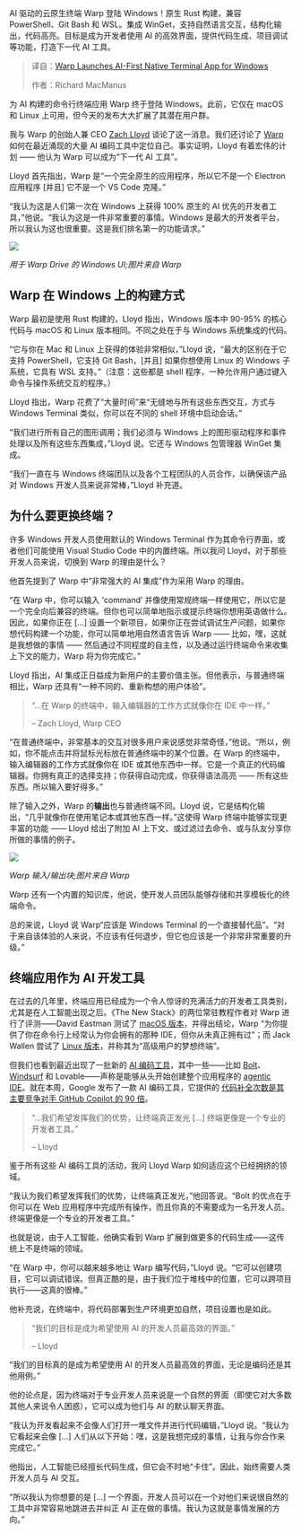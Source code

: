
<!--
title: Warp发布适用于Windows的AI优先原生终端应用
cover: https://cdn.thenewstack.io/media/2025/02/693db2de-warp-windows-feature-feb25.jpg
summary: AI 驱动的云原生终端 Warp 登陆 Windows！原生 Rust 构建，兼容 PowerShell、Git Bash 和 WSL。集成 WinGet，支持自然语言交互，结构化输出，代码高亮。目标是成为开发者使用 AI 的高效界面，提供代码生成、项目调试等功能，打造下一代 AI 工具。
-->

AI 驱动的云原生终端 Warp 登陆 Windows！原生 Rust 构建，兼容 PowerShell、Git Bash 和 WSL。集成 WinGet，支持自然语言交互，结构化输出，代码高亮。目标是成为开发者使用 AI 的高效界面，提供代码生成、项目调试等功能，打造下一代 AI 工具。

> 译自：[Warp Launches AI-First Native Terminal App for Windows](https://thenewstack.io/warp-launches-ai-first-native-terminal-app-for-windows/)
> 
> 作者：Richard MacManus

为 AI 构建的命令行终端应用 Warp 终于登陆 Windows。此前，它仅在 macOS 和 Linux 上可用，但今天的发布大大扩展了其潜在用户群。

我与 Warp 的创始人兼 CEO [Zach Lloyd](https://www.linkedin.com/in/zachlloyd/) 谈论了这一消息。我们还讨论了 [Warp](https://www.warp.dev/) 如何在最近涌现的大量 AI 编码工具中定位自己。事实证明，Lloyd 有着宏伟的计划 —— 他认为 Warp 可以成为“下一代 AI 工具”。

Lloyd 首先指出，Warp 是“一个完全原生的应用程序，所以它不是一个 Electron 应用程序 [并且] 它不是一个 VS Code 克隆。”

“我认为这是人们第一次在 Windows 上获得 100% 原生的 AI 优先的开发者工具，”他说。“我认为这是一件非常重要的事情。Windows 是最大的开发者平台，所以我认为这也很重要。这是我们排名第一的功能请求。”

![](https://cdn.thenewstack.io/media/2025/02/f599f594-warp-windows-drive-image2.jpg)

*用于 Warp Drive 的 Windows UI;图片来自 Warp*

## Warp 在 Windows 上的构建方式

Warp 最初是使用 Rust 构建的，Lloyd 指出，Windows 版本中 90-95% 的核心代码与 macOS 和 Linux 版本相同。不同之处在于与 Windows 系统集成的代码。

“它与你在 Mac 和 Linux 上获得的体验非常相似，”Lloyd 说，“最大的区别在于它支持 PowerShell，它支持 Git Bash，[并且] 如果你想使用 Linux 的 Windows 子系统，它具有 WSL 支持。”（注意：这些都是 shell 程序，一种允许用户通过键入命令与操作系统交互的程序。）

Lloyd 指出，Warp 花费了“大量时间”来“无缝地与所有这些东西交互，方式与 Windows Terminal 类似，你可以在不同的 shell 环境中启动会话。”

“我们进行所有自己的图形调用；我们必须与 Windows 上的图形驱动程序和事件处理以及所有这些东西集成，”Lloyd 说。它还与 Windows 包管理器 WinGet 集成。

“我们一直在与 Windows 终端团队以及各个工程团队的人员合作，以确保该产品对 Windows 开发人员来说非常棒，”Lloyd 补充道。

## 为什么要更换终端？

许多 Windows 开发人员使用默认的 Windows Terminal 作为其命令行界面，或者他们可能使用 Visual Studio Code 中的内置终端。所以我问 Lloyd，对于那些开发人员来说，切换到 Warp 的理由是什么？

他首先提到了 Warp 中“非常强大的 AI 集成”作为采用 Warp 的理由。

“在 Warp 中，你可以输入 ‘command’ 并像使用常规终端一样使用它，所以它是一个完全向后兼容的终端。但你也可以简单地指示或提示终端你想用英语做什么。因此，如果你正在 […] 设置一个新项目，如果你正在尝试调试生产问题，如果你想代码构建一个功能，你可以简单地用自然语言告诉 Warp —— 比如，嘿，这就是我想做的事情 —— 然后通过不同程度的自主性，以及通过运行终端命令来收集上下文的能力，Warp 将为你完成它。”

Lloyd 指出，AI 集成正日益成为新用户的主要价值主张。但他表示，与普通终端相比，Warp 还具有“一种不同的、重新构想的用户体验”。

> “…在 Warp 的终端中，输入编辑器的工作方式就像你在 IDE 中一样。”
>
> – Zach Lloyd, Warp CEO

“在普通终端中，非常基本的交互对很多用户来说感觉非常奇怪，”他说。“所以，例如，你不能点击并将鼠标光标放在普通终端中的某个位置。在 Warp 的终端中，输入编辑器的工作方式就像你在 IDE 或其他东西中一样。它是一个真正的代码编辑器。你拥有真正的选择支持；你获得自动完成，你获得语法高亮 —— 所有这些东西。所以输入要好得多。”

除了输入之外，Warp 的**输出**也与普通终端不同。Lloyd 说，它是结构化输出，“几乎就像你在使用笔记本或其他东西一样。”这使得 Warp 终端中能够实现更丰富的功能 —— Lloyd 给出了附加 AI 上下文、或过滤过去命令、或与队友分享你所做的事情的例子。

![](https://cdn.thenewstack.io/media/2025/02/443f7ba6-warp-windows-blocks-image2.jpg)

*Warp 输入/输出块;图片来自 Warp*

Warp 还有一个内置的知识库，他说，使开发人员团队能够存储和共享模板化的终端命令。

总的来说，Lloyd 说 Warp“应该是 Windows Terminal 的一个直接替代品”。“对于来自该体验的人来说，不应该有任何退步，但它也应该是一个非常非常重要的升级。”

## 终端应用作为 AI 开发工具

在过去的几年里，终端应用已经成为一个令人惊讶的充满活力的开发者工具类别，尤其是在人工智能出现之后。《The New Stack》的两位常驻教程作者对 Warp 进行了评测——David Eastman 测试了 [macOS 版本](https://thenewstack.io/a-review-of-warp-another-rust-based-terminal/)，并得出结论，Warp “为你提供了你在命令行上经常认为你会拥有的那种 IDE，但你从未真正拥有过”；而 Jack Wallen 尝试了 [Linux 版本](https://thenewstack.io/warp-is-a-power-users-dream-terminal-for-linux/)，并称其为“高级用户的梦想终端”。

但我们也看到最近出现了一批新的 [AI 编码工具](https://thenewstack.io/self-driving-software-solver-launches-autonomous-ai-coder/)，其中一些——比如 [Bolt](https://thenewstack.io/how-developers-are-using-bolt-a-fast-growing-ai-coding-tool/)、[Windsurf](https://thenewstack.io/windsurf-an-agentic-ide-that-thinks-and-codes-with-you/) 和 Lovable——声称是能够从头开始创建整个应用程序的 [agentic IDE](https://thenewstack.io/beyond-dx-developers-must-now-learn-agent-experience-ax/)。就在本周，Google 发布了一款 AI 编码工具，它提供的 [代码补全次数是其主要竞争对手 GitHub Copilot 的 90 倍](https://thenewstack.io/google-ai-coding-tool-now-free-with-90x-copilots-output/)。

> “…我们希望发挥我们的优势，让终端真正发光 […] 终端更像是一个专业的开发者工具。”
> 
> – Lloyd

鉴于所有这些 AI 编码工具的活动，我问 Lloyd Warp 如何适应这个已经拥挤的领域。

“我认为我们希望发挥我们的优势，让终端真正发光，”他回答说。“Bolt 的优点在于你可以在 Web 应用程序中完成所有操作，而且你真的不需要成为一名开发人员。终端更像是一个专业的开发者工具。”

也就是说，由于人工智能，他确实看到 Warp 扩展到做更多的代码生成——这传统上不是终端的领域。

“在 Warp 中，你可以越来越多地让 Warp 编写代码，”Lloyd 说。“它可以创建项目，它可以调试错误。但真正酷的是，由于我们位于堆栈中的位置，它可以跨项目执行——这真的很棒。”

他补充说，在终端中，将代码部署到生产环境更加自然，项目设置也是如此。

> “我们的目标是成为希望使用 AI 的开发人员最高效的界面。”
>
> – Lloyd

“我们的目标真的是成为希望使用 AI 的开发人员最高效的界面，无论是编码还是其他用例。”

他的论点是，因为终端对于专业开发人员来说是一个自然的界面（即使它对大多数其他人来说令人困惑），它可以成为他们与 AI 的默认聊天界面。

“我认为开发看起来不会像人们打开一堆文件并进行代码编辑，”Lloyd 说。“我认为它看起来会像 […] 人们从以下开始：嘿，这是我想完成的事情，让我与你合作来完成它。”

他指出，人工智能已经擅长代码生成，但它会不时地“卡住”。因此，始终需要人类开发人员与 AI 交互。

“所以我认为你想要的是 […] 一个界面，开发人员可以在一个对他们来说很自然的工具中非常容易地跳进去并纠正 AI 正在做的事情。我认为这就是事情发展的方向。”